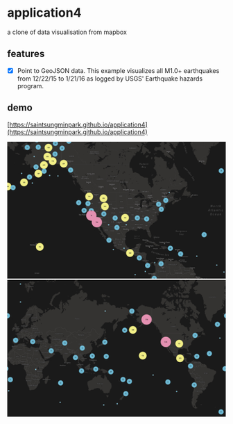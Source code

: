 # application4
a clone of data visualisation from mapbox

## features
- [x] Point to GeoJSON data. This example visualizes all M1.0+ earthquakes from 12/22/15 to 1/21/16 as logged by USGS' Earthquake hazards program.

## demo
[https://saintsungminpark.github.io/application4](https://saintsungminpark.github.io/application4)

![ex_screenshot](./screenshot1.jpg)
![ex_screenshot](./screenshot2.jpg)
